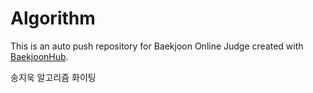 # Algorithm
This is an auto push repository for Baekjoon Online Judge created with [BaekjoonHub](https://github.com/BaekjoonHub/BaekjoonHub).


송지욱 알고리즘 화이팅

